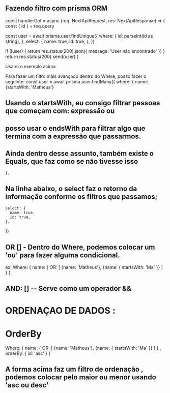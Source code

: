 ## Fazendo filtro com prisma ORM 


const handlerGet = async (req: NextApiRequest, res: NextApiResponse) => {
  const { id } = req.query

  const user = await prisma.user.findUnique({
    where: {
      id: parseInt(id as string),
    },
    select: {
      name: true,
      id: true,
    },
  })

  if (!user) {
    return res.status(200).json({ message: 'User não encontrado' })
  }
  return res.status(200).send(user)
}


Usarei o exemplo acima

Para fazer um filtro mais avançado dentro do Where, 
posso fazer o seguinte: 
const user = await prisma.user.findMany({
    where: {
      name: {startsWith: 'Matheus'} 
## Usando o startsWith, eu consigo filtrar pessoas que começam com: expressão ou 
## posso usar o endsWith para filtrar algo que termina com a expressão que passarmos.
## Ainda dentro desse assunto, também existe o Equals, que faz como se não tivesse isso
    },

## Na linha abaixo, o select faz o retorno da informação conforme os filtros que passamos;
    select: {
      name: true,
      id: true,
    },
  })

## OR [] - Dentro do Where, podemos colocar um 'ou' para fazer alguma condicional.
ex: 
Where: {
  name: {
    OR: [
      {name: 'Matheus'},
      {name: {
        startsWith: 'Ma'
      }}
    ]
  }
}

## AND: []    -- Serve como um operador && 

# ORDENAÇAO DE DADOS : 

<h1> OrderBy  </h1>

Where: {
  name: {
    OR: [
      {name: 'Matheus'},
      {name: {
        startsWith: 'Ma'
      }}
    ]
  }
  ,
  orderBy: {
    id: 'asc'
  }
}
## A forma acima faz um filtro de ordenação , podemos colocar pelo maior ou menor usando 'asc ou desc' 

